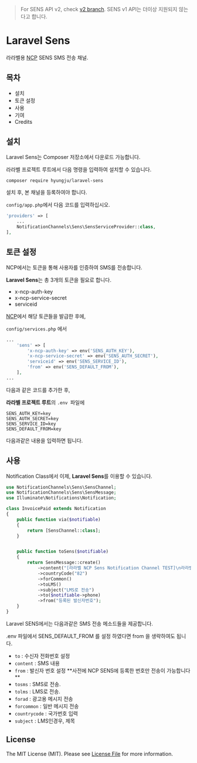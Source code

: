 > For SENS API v2, check [v2 branch](https://github.com/HyungJu/laravel-sens/tree/v2). 
> SENS v1 API는 더이상 지원되지 않는다고 합니다.

# Laravel Sens

라라벨용 [NCP](https://www.ncloud.com/) SENS SMS 전송 채널.



## 목차

- 설치
- 토큰 설정
- 사용
- 기여
- Credits



## 설치

Laravel Sens는 Composer 저장소에서 다운로드 가능합니다.

라라벨 프로젝트 루트에서 다음 명령을 입력하여 설치할 수 있습니다.

```bash
composer require hyungju/laravel-sens
```



설치 후, 본 채널을 등록하여야 합니다.

`config/app.php`에서 다음 코드를 입력하십시오.

```php
'providers' => [
    ...
    NotificationChannels\Sens\SensServiceProvider::class,
],
```



## 토큰 설정

NCP에서는 토큰을 통해 사용자를 인증하여 SMS를 전송합니다.

**Laravel Sens**는 총 3개의 토큰을 필요로 합니다.

- x-ncp-auth-key
- x-ncp-service-secret
- serviceid

[NCP](https://www.ncloud.com/)에서 해당 토큰들을 발급한 후에, 

`config/services.php` 에서

```php
...
    'sens' => [
        'x-ncp-auth-key' => env('SENS_AUTH_KEY'),
        'x-ncp-service-secret' => env('SENS_AUTH_SECRET'),
        'serviceid' => env('SENS_SERVICE_ID'),
        'from' => env('SENS_DEFAULT_FROM'),
    ],
...
```

다음과 같은 코드를 추가한 후, 

**라라벨 프로젝트 루트**의 `.env `파일에 

```
SENS_AUTH_KEY=key
SENS_AUTH_SECRET=key
SENS_SERVICE_ID=key
SENS_DEFAULT_FROM=key
```

다음과같은 내용을 입력하면 됩니다.



## 사용

Notification Class에서 이제, **Laravel Sens**를 이용할 수 있습니다.

```php
use NotificationChannels\Sens\SensChannel;
use NotificationChannels\Sens\SensMessage;
use Illuminate\Notifications\Notification;

class InvoicePaid extends Notification
{
    public function via($notifiable)
    {
        return [SensChannel::class];
    }


    public function toSens($notifiable)
    {
        return SensMessage::create()
            ->content("[라라벨 NCP Sens Notification Channel TEST]\n라라벨의 네이버 클라우드 플랫폼 SENS 채널 테스트입니다. 이 문자는 ".$notifiable->name." 유저에게 발송되었습니다.")
            ->countryCode("82")
            ->forCommon()
            ->toLMS()
            ->subject("LMS로 전송")
            ->to($notifiable->phone)
            ->from("등록된 발신자번호");
    } 
}
```



Laravel SENS에서는 다음과같은 SMS 전송 메소드들을 제공합니다.

.env 파일에서 SENS_DEFAULT_FROM 를 설정 하였다면 from 을 생략하여도 됩니다. 

- `to` : 수신자 전화번호 설정
- `content` : SMS 내용
- `from` : 발신자 번호 설정 **사전에 NCP SENS에 등록한 번호만 전송이 가능합니다 **
- `tosms` : SMS로 전송. 
- `tolms` : LMS로 전송. 
- `forad` : 광고용 메시지 전송
- `forcommon` : 일반 메시지 전송
- `countrycode` : 국가번호 입력
- `subject` : LMS인경우, 제목






## License

The MIT License (MIT). Please see [License File](https://github.com/HyungJu/laravel-sens/blob/master/LICENSE.md) for more information.

